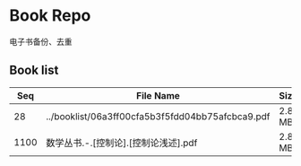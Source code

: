 Book Repo
=========

电子书备份、去重

Book list
---------

| Seq | File Name | Size | MD5 |
| --- | --------- | ---- | --- |
| 28 | ../booklist/06a3ff00cfa5b3f5fdd04bb75afcbca9.pdf | 2.8 MB | 06a3ff00cfa5b3f5fdd04bb75afcbca9 | 
| 1100 | 数学丛书.-.[控制论].[控制论浅述].pdf | 2.8 MB | 06a3ff00cfa5b3f5fdd04bb75afcbca9 | 

